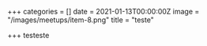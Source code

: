 +++
categories = []
date = 2021-01-13T00:00:00Z
image = "/images/meetups/item-8.png"
title = "teste"

+++
testeste